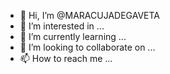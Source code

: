 - 👋 Hi, I’m @MARACUJADEGAVETA
- 👀 I’m interested in ...
- 🌱 I’m currently learning ...
- 💞️ I’m looking to collaborate on ...
- 📫 How to reach me ...

<!---
MARACUJADEGAVETA/MARACUJADEGAVETA is a ✨ special ✨ repository because its `README.md` (this file) appears on your GitHub profile.
You can click the Preview link to take a look at your changes.
--->
